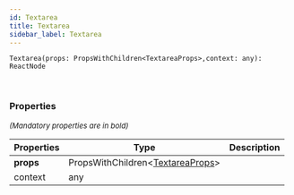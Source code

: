 ```yaml
---
id: Textarea
title: Textarea
sidebar_label: Textarea
---
```


```tsx
Textarea(props: PropsWithChildren<TextareaProps>,context: any): ReactNode
```
<br/>



### Properties

<font size="2"><i>(Mandatory properties are in bold)</i></font>

| Properties | Type | Description |
| --------- | ---- | ----------- |
| **props** | PropsWithChildren<[TextareaProps](/framework-api/types/TextareaProps.md)\> |  |
| context | any |  |
